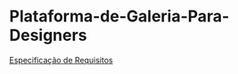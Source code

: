 # Plataforma-de-Galeria-Para-Designers
[Especificação de Requisitos](https://docs.google.com/document/d/1BgWSFNvGBXuQMd2mhTMSSepu4Mwc03Q609uF0mRVcYk/edit?usp=sharing)
